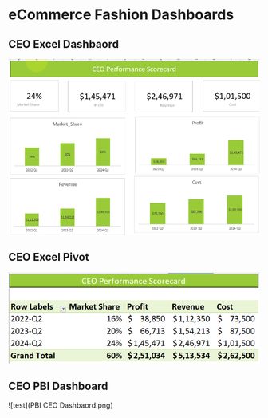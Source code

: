 # eCommerce Fashion Dashboards

## CEO Excel Dashbaord
![test](Excel_Dashboard.png)

## CEO Excel Pivot
![test](Excel_Scorecard.png)

## CEO PBI Dashboard
![test](PBI CEO Dashbaord.png)

